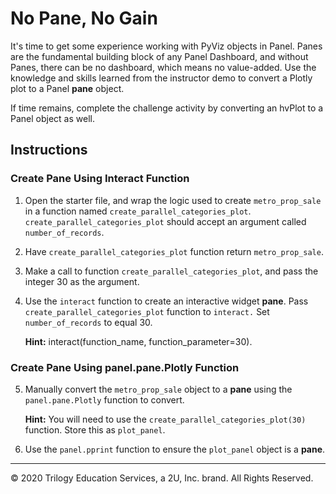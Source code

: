 # No Pane, No Gain

It's time to get some experience working with PyViz objects in Panel. Panes are the fundamental building block of any Panel Dashboard, and without Panes, there can be no dashboard, which means no value-added. Use the knowledge and skills learned from the instructor demo to convert a Plotly plot to a Panel **pane** object.

If time remains, complete the challenge activity by converting an hvPlot to a Panel object as well.

## Instructions

### Create Pane Using Interact Function

1. Open the starter file, and wrap the logic used to create `metro_prop_sale` in a function named `create_parallel_categories_plot`. `create_parallel_categories_plot` should accept an argument called `number_of_records`.

2. Have `create_parallel_categories_plot` function return `metro_prop_sale`.

3. Make a call to function `create_parallel_categories_plot`, and pass the integer 30 as the argument.

4. Use the `interact` function to create an interactive widget **pane**. Pass `create_parallel_categories_plot` function to `interact.` Set `number_of_records` to equal 30.

   **Hint:** interact(function_name, function_parameter=30).

### Create Pane Using panel.pane.Plotly Function

5. Manually convert the `metro_prop_sale` object to a **pane** using the `panel.pane.Plotly` function to convert.

   **Hint:** You will need to use the `create_parallel_categories_plot(30)` function. Store this as `plot_panel`.

6. Use the `panel.pprint` function to ensure the `plot_panel` object is a **pane**.

- - -

© 2020 Trilogy Education Services, a 2U, Inc. brand. All Rights Reserved.
